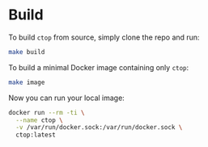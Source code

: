 # Build

To build `ctop` from source, simply clone the repo and run:

```bash
make build
```

To build a minimal Docker image containing only `ctop`:
```bash
make image
```

Now you can run your local image:

```bash
docker run --rm -ti \
  --name ctop \
  -v /var/run/docker.sock:/var/run/docker.sock \
  ctop:latest
```
